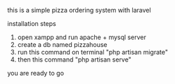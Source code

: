 this is a simple pizza ordering system with laravel

installation steps
1. open xampp and run apache + mysql server
2. create a db named pizzahouse
3. run this command on terminal "php artisan migrate"
4. then this command "php artisan serve"

you are ready to go
